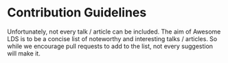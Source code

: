 # Contribution Guidelines
Unfortunately, not every talk / article can be included. The aim of Awesome LDS is to be a concise list of noteworthy and interesting talks / articles. So while we encourage pull requests to add to the list, not every suggestion will make it.
